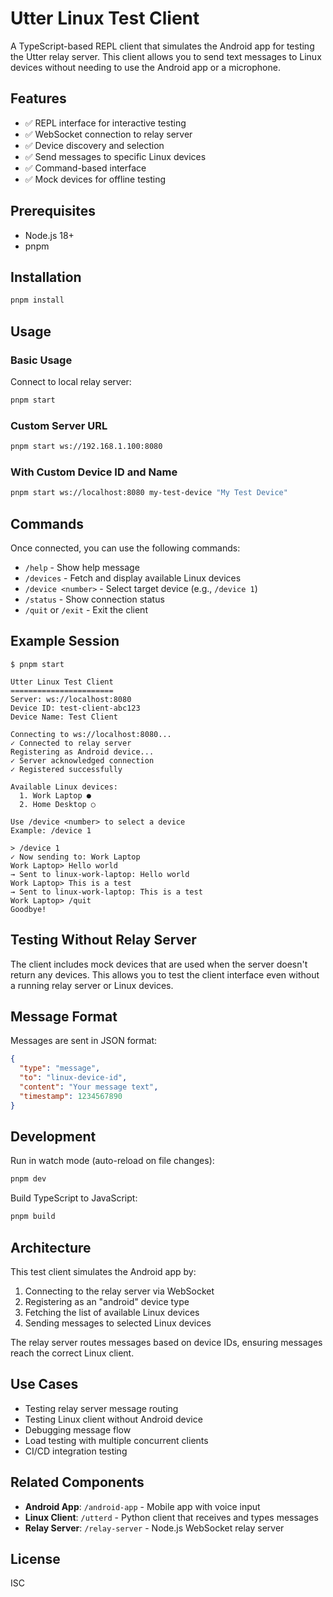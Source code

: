 # Utter Linux Test Client

A TypeScript-based REPL client that simulates the Android app for testing the Utter relay server. This client allows you to send text messages to Linux devices without needing to use the Android app or a microphone.

## Features

- ✅ REPL interface for interactive testing
- ✅ WebSocket connection to relay server
- ✅ Device discovery and selection
- ✅ Send messages to specific Linux devices
- ✅ Command-based interface
- ✅ Mock devices for offline testing

## Prerequisites

- Node.js 18+
- pnpm

## Installation

```bash
pnpm install
```

## Usage

### Basic Usage

Connect to local relay server:

```bash
pnpm start
```

### Custom Server URL

```bash
pnpm start ws://192.168.1.100:8080
```

### With Custom Device ID and Name

```bash
pnpm start ws://localhost:8080 my-test-device "My Test Device"
```

## Commands

Once connected, you can use the following commands:

- `/help` - Show help message
- `/devices` - Fetch and display available Linux devices
- `/device <number>` - Select target device (e.g., `/device 1`)
- `/status` - Show connection status
- `/quit` or `/exit` - Exit the client

## Example Session

```
$ pnpm start

Utter Linux Test Client
=======================
Server: ws://localhost:8080
Device ID: test-client-abc123
Device Name: Test Client

Connecting to ws://localhost:8080...
✓ Connected to relay server
Registering as Android device...
✓ Server acknowledged connection
✓ Registered successfully

Available Linux devices:
  1. Work Laptop ●
  2. Home Desktop ○

Use /device <number> to select a device
Example: /device 1

> /device 1
✓ Now sending to: Work Laptop
Work Laptop> Hello world
→ Sent to linux-work-laptop: Hello world
Work Laptop> This is a test
→ Sent to linux-work-laptop: This is a test
Work Laptop> /quit
Goodbye!
```

## Testing Without Relay Server

The client includes mock devices that are used when the server doesn't return any devices. This allows you to test the client interface even without a running relay server or Linux devices.

## Message Format

Messages are sent in JSON format:

```json
{
  "type": "message",
  "to": "linux-device-id",
  "content": "Your message text",
  "timestamp": 1234567890
}
```

## Development

Run in watch mode (auto-reload on file changes):

```bash
pnpm dev
```

Build TypeScript to JavaScript:

```bash
pnpm build
```

## Architecture

This test client simulates the Android app by:

1. Connecting to the relay server via WebSocket
2. Registering as an "android" device type
3. Fetching the list of available Linux devices
4. Sending messages to selected Linux devices

The relay server routes messages based on device IDs, ensuring messages reach the correct Linux client.

## Use Cases

- Testing relay server message routing
- Testing Linux client without Android device
- Debugging message flow
- Load testing with multiple concurrent clients
- CI/CD integration testing

## Related Components

- **Android App**: `/android-app` - Mobile app with voice input
- **Linux Client**: `/utterd` - Python client that receives and types messages
- **Relay Server**: `/relay-server` - Node.js WebSocket relay server

## License

ISC
